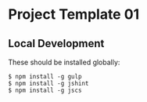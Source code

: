 # Project Template 01


## Local Development

These should be installed globally:
```
$ npm install -g gulp
$ npm install -g jshint
$ npm install -g jscs
```
